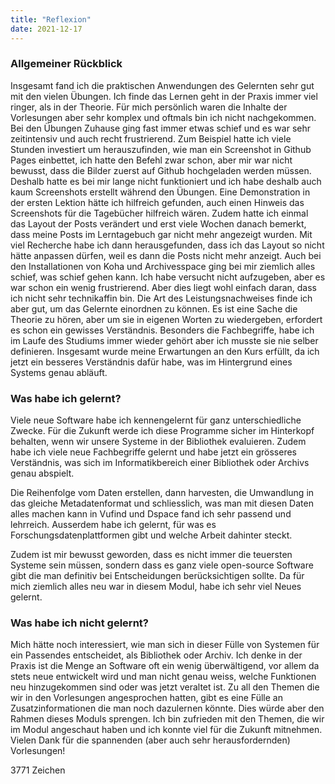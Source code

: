 ```yaml
---
title: "Reflexion"
date: 2021-12-17
---
```



### Allgemeiner Rückblick

Insgesamt fand ich die praktischen Anwendungen des Gelernten sehr gut mit den vielen Übungen. Ich finde das Lernen geht in der Praxis immer viel ringer, als in der Theorie. Für mich persönlich waren die Inhalte der Vorlesungen aber sehr komplex und oftmals bin ich nicht nachgekommen. Bei den Übungen Zuhause ging fast immer etwas schief und es war sehr zeitintensiv und auch recht frustrierend. Zum Beispiel hatte ich viele Stunden investiert um herauszufinden, wie man ein Screenshot in Github Pages einbettet, ich hatte den Befehl zwar schon, aber mir war nicht bewusst, dass die Bilder zuerst auf Github hochgeladen werden müssen. Deshalb hatte es bei mir lange nicht funktioniert und ich habe deshalb auch kaum Screenshots erstellt während den Übungen. Eine Demonstration in der ersten Lektion hätte ich hilfreich gefunden, auch einen Hinweis das Screenshots für die Tagebücher hilfreich wären. 
Zudem hatte ich einmal das Layout der Posts verändert und erst viele Wochen danach bemerkt, dass meine Posts im Lerntagebuch gar nicht mehr angezeigt wurden. Mit viel Recherche habe ich dann herausgefunden, dass ich das Layout so nicht hätte anpassen dürfen, weil es dann die Posts nicht mehr anzeigt. Auch bei den Installationen von Koha und Archivesspace ging bei mir ziemlich alles schief, was schief gehen kann. Ich habe versucht nicht aufzugeben, aber es war schon ein wenig frustrierend. Aber dies liegt wohl einfach daran, dass ich nicht sehr technikaffin bin. Die Art des Leistungsnachweises finde ich aber gut, um das Gelernte einordnen zu können. Es ist eine Sache die Theorie zu hören, aber um sie in eigenen Worten zu wiedergeben, erfordert es schon ein gewisses Verständnis. Besonders die Fachbegriffe, habe ich im Laufe des Studiums immer wieder gehört aber ich musste sie nie selber definieren. Insgesamt wurde meine Erwartungen an den Kurs erfüllt, da ich jetzt ein besseres Verständnis dafür habe, was im Hintergrund eines Systems genau abläuft.

 
### Was habe ich gelernt?

Viele neue Software habe ich kennengelernt für ganz unterschiedliche Zwecke. Für die Zukunft werde ich diese Programme sicher im Hinterkopf behalten, wenn wir unsere Systeme in der Bibliothek evaluieren. Zudem habe ich viele neue Fachbegriffe gelernt und habe jetzt ein grösseres Verständnis, was sich im Informatikbereich einer Bibliothek oder Archivs genau abspielt.

Die Reihenfolge vom Daten erstellen, dann harvesten, die Umwandlung in das gleiche Metadatenformat und schliesslich, was man mit diesen Daten alles machen kann in Vufind und Dspace fand ich sehr passend und lehrreich. Ausserdem habe ich gelernt, für was es Forschungsdatenplattformen gibt und welche Arbeit dahinter steckt.

Zudem ist mir bewusst geworden, dass es nicht immer die teuersten Systeme sein müssen, sondern dass es ganz viele open-source Software gibt die man definitiv bei Entscheidungen berücksichtigen sollte. Da für mich ziemlich alles neu war in diesem Modul, habe ich sehr viel Neues gelernt.

 

### Was habe ich nicht gelernt?

Mich hätte noch interessiert, wie man sich in dieser Fülle von Systemen für ein Passendes entscheidet, als Bibliothek oder Archiv. Ich denke in der Praxis ist die Menge an Software oft ein wenig überwältigend, vor allem da stets neue entwickelt wird und man nicht genau weiss, welche Funktionen neu hinzugekommen sind oder was jetzt veraltet ist. Zu all den Themen die wir in den Vorlesungen angesprochen hatten, gibt es eine Fülle an Zusatzinformationen die man noch dazulernen könnte. Dies würde aber den Rahmen dieses Moduls sprengen. Ich bin zufrieden mit den Themen, die wir im Modul angeschaut haben und ich konnte viel für die Zukunft mitnehmen. Vielen Dank für die spannenden (aber auch sehr herausfordernden) Vorlesungen!

 
3771 Zeichen

 
